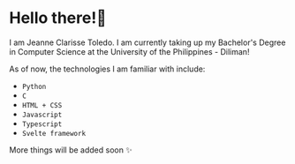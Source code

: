 <h1> Hello there!👋 </h1>

I am Jeanne Clarisse Toledo. I am currently taking up my Bachelor's Degree in Computer Science at the University of the Philippines - Diliman!

As of now, the technologies I am familiar with include:
<ul>
  <li><code>Python</code></li>
  <li><code>C</code></li>
  <li><code>HTML + CSS</code></li>
  <li><code>Javascript</code></li>
  <li><code>Typescript</code></li>
  <li><code>Svelte framework</code></li>
</ul>

More things will be added soon ✨

<!--
**DefyingGravity10/DefyingGravity10** is a ✨ _special_ ✨ repository because its `README.md` (this file) appears on your GitHub profile.

Here are some ideas to get you started:

- 🔭 I’m currently working on ...
- 🌱 I’m currently learning ...
- 👯 I’m looking to collaborate on ...
- 🤔 I’m looking for help with ...
- 💬 Ask me about ...
- 📫 How to reach me: ...
- 😄 Pronouns: ...
- ⚡ Fun fact: ...
-->
